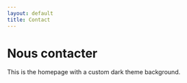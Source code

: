 ```yaml
---
layout: default
title: Contact
---
```


<div class="background" style="background-image: url('{{ site.baseurl }}/assets/images/bg1.jpg');">
  <h1>Nous contacter</h1>
  <p>This is the homepage with a custom dark theme background.</p>
</div>
